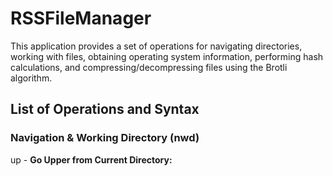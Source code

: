 # RSSFileManager

This application provides a set of operations for navigating directories, working with files, obtaining operating system information, performing hash calculations, and compressing/decompressing files using the Brotli algorithm.

## List of Operations and Syntax

### Navigation & Working Directory (nwd)

up - **Go Upper from Current Directory:**

